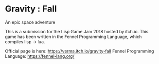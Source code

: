 # Gravity : Fall
An epic space adventure

This is a submission for the Lisp Game Jam 2018 hosted by itch.io.  This game has been written in the Fennel Programming Language, which compiles lisp -> lua.

Official page is here: https://verma.itch.io/gravity-fall
Fennel Programming Language: https://fennel-lang.org/
